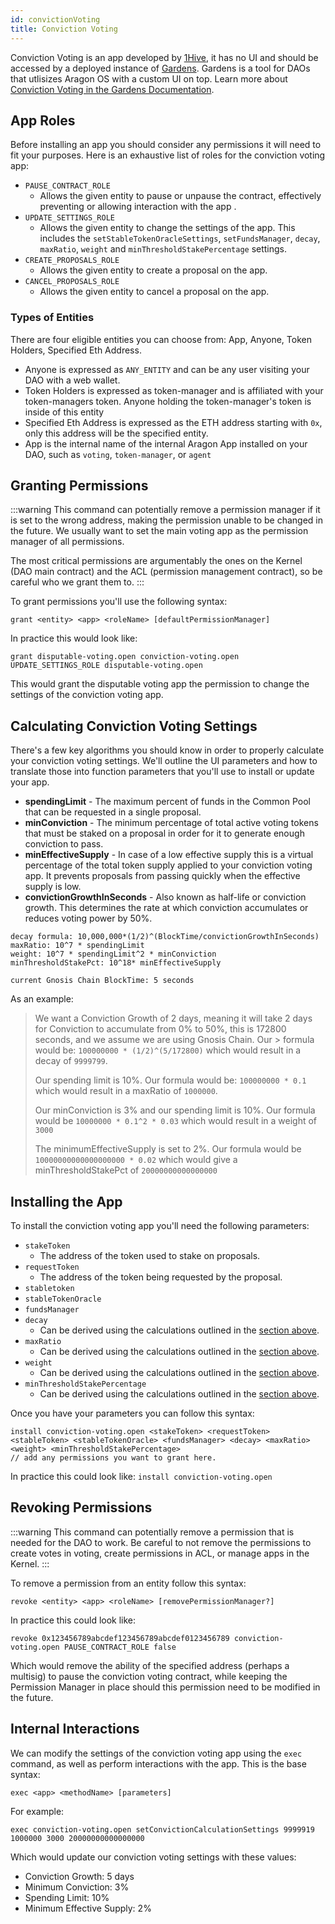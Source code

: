```yaml
---
id: convictionVoting
title: Conviction Voting
---
```


Conviction Voting is an app developed by [1Hive](https://1hive.org/), it has no UI and should be accessed by a deployed instance of [Gardens](https://gardens.1hive.org/#/home). Gardens is a tool for DAOs that utlisizes Aragon OS with a custom UI on top. Learn more about [Conviction Voting in the Gardens Documentation](https://1hive.gitbook.io/gardens/on-chain-governance/garden-framework/conviction-voting).

## App Roles

Before installing an app you should consider any permissions it will need to fit your purposes. Here is an exhaustive list of roles for the conviction voting app:

- `PAUSE_CONTRACT_ROLE`
    - Allows the given entity to pause or unpause the contract, effectively preventing or allowing interaction with the app .
- `UPDATE_SETTINGS_ROLE`
    - Allows the given entity to change the settings of the app. This includes the `setStableTokenOracleSettings`, `setFundsManager`, `decay`, `maxRatio`, `weight` and `minThresholdStakePercentage` settings. 
- `CREATE_PROPOSALS_ROLE`
    - Allows the given entity to create a proposal on the app.
- `CANCEL_PROPOSALS_ROLE`
    - Allows the given entity to cancel a proposal on the app.

### Types of Entities

There are four eligible entities you can choose from: App, Anyone, Token Holders, Specified Eth Address.

- Anyone is expressed as `ANY_ENTITY` and can be any user visiting your DAO with a web wallet.
- Token Holders is expressed as token-manager and is affiliated with your token-managers token. Anyone holding the token-manager's token is inside of this entity
- Specified Eth Address is expressed as the ETH address starting with `0x`, only this address will be the specified entity.
- App is the internal name of the internal Aragon App installed on your DAO, such as `voting`, `token-manager`, or `agent`

## Granting Permissions

:::warning
This command can potentially remove a permission manager if it is set to the wrong address, making the permission unable to be changed in the future. We usually want to set the main voting app as the permission manager of all permissions.

The most critical permissions are argumentably the ones on the Kernel (DAO main contract) and the ACL (permission management contract), so be careful who we grant them to.
:::

To grant permissions you'll use the following syntax:

`grant <entity> <app> <roleName> [defaultPermissionManager]`

In practice this would look like:

`grant disputable-voting.open conviction-voting.open UPDATE_SETTINGS_ROLE disputable-voting.open`

This would grant the disputable voting app the permission to change the settings of the conviction voting app.

## Calculating Conviction Voting Settings

There's a few key algorithms you should know in order to properly calculate your conviction voting settings. We'll outline the UI parameters and how to translate those into function parameters that you'll use to install or update your app.

- **spendingLimit** - The maximum percent of funds in the Common Pool that can be requested in a single proposal.
- **minConviction** - The minimum percentage of total active voting tokens that must be staked on a proposal in order for it to generate enough conviction to pass.
- **minEffectiveSupply** - In case of a low effective supply this is a virtual percentage of the total token supply applied to your conviction voting app. It prevents proposals from passing quickly when the effective supply is low.
- **convictionGrowthInSeconds** - Also known as half-life or conviction growth. This determines the rate at which conviction accumulates or reduces voting power by 50%.

```
decay formula: 10,000,000*(1/2)^(BlockTime/convictionGrowthInSeconds)
maxRatio: 10^7 * spendingLimit
weight: 10^7 * spendingLimit^2 * minConviction
minThresholdStakePct: 10^18* minEffectiveSupply

current Gnosis Chain BlockTime: 5 seconds
```

As an example: 
> We want a Conviction Growth of 2 days, meaning it will take 2 days for Conviction to accumulate from 0% to 50%, this is 172800 seconds, and we assume we are using Gnosis Chain. Our > formula would be: `100000000 * (1/2)^(5/172800)` which would result in a decay of `9999799`.
>
> Our spending limit is 10%. Our formula would be: `100000000 * 0.1` which would result in a maxRatio of `1000000`.
>
> Our minConviction is 3% and our spending limit is 10%. Our formula would be `10000000 * 0.1^2 * 0.03` which would result in a weight of `3000`
>
>The minimumEffectiveSupply is set to 2%. Our formula would be `10000000000000000000 * 0.02` which would give a minThresholdStakePct of `20000000000000000`

## Installing the App

To install the conviction voting app you'll need the following parameters:

- `stakeToken` 
    - The address of the token used to stake on proposals.
- `requestToken`
    - The address of the token being requested by the proposal.
- `stabletoken`
- `stableTokenOracle`
- `fundsManager`
- `decay`
    - Can be derived using the calculations outlined in the [section above](/gardens/convictionVoting#calculating-conviction-voting-settings).
- `maxRatio`
    - Can be derived using the calculations outlined in the [section above](/gardens/convictionVoting#calculating-conviction-voting-settings).
- `weight`
    - Can be derived using the calculations outlined in the [section above](/gardens/convictionVoting#calculating-conviction-voting-settings).
- `minThresholdStakePercentage`
    - Can be derived using the calculations outlined in the [section above](/gardens/convictionVoting#calculating-conviction-voting-settings).

Once you have your parameters you can follow this syntax:

```
install conviction-voting.open <stakeToken> <requestToken> <stableToken> <stableTokenOracle> <fundsManager> <decay> <maxRatio> <weight> <minThresholdStakePercentage>
// add any permissions you want to grant here.
```

In practice this could look like:
`install conviction-voting.open`

## Revoking Permissions

:::warning
 This command can potentially remove a permission that is needed for the DAO to work. Be careful to not remove the permissions to create votes in voting, create permissions in ACL, or manage apps in the Kernel.
:::

To remove a permission from an entity follow this syntax:

`revoke <entity> <app> <roleName> [removePermissionManager?]`

In practice this could look like:

`revoke 0x123456789abcdef123456789abcdef0123456789 conviction-voting.open PAUSE_CONTRACT_ROLE false`

Which would remove the ability of the specified address (perhaps a multisig) to pause the conviction voting contract, while keeping the Permission Manager in place should this permission need to be modified in the future.


## Internal Interactions

We can modify the settings of the conviction voting app using the `exec` command, as well as perform interactions with the app. This is the base syntax:

`exec <app> <methodName> [parameters]`

For example: 

`exec conviction-voting.open setConvictionCalculationSettings 9999919 1000000 3000 20000000000000000`

Which would update our conviction voting settings with these values:

- Conviction Growth: 5 days
- Minimum Conviction: 3%
- Spending Limit: 10%
- Minimum Effective Supply: 2%